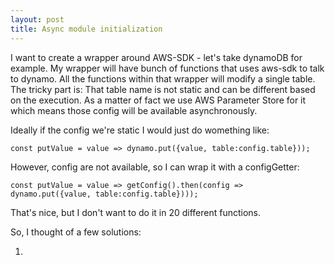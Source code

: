 ```yaml
---
layout: post
title: Async module initialization
---
```


I want to create a wrapper around AWS-SDK - let's take dynamoDB for example.
My wrapper will have bunch of functions that uses aws-sdk to talk to dynamo. 
All the functions within that wrapper will modify a single table. The tricky part is: That table name is not static and can be different based on the execution. As a matter of fact we use AWS Parameter Store for it which means those config will be available asynchronously.

Ideally if the config we're static I would just do womething like:
```
const putValue = value => dynamo.put({value, table:config.table}));
```

However, config are not available, so I can wrap it with a configGetter:
```
const putValue = value => getConfig().then(config => dynamo.put({value, table:config.table})));
```

That's nice, but I don't want to do it in 20 different functions.

So, I thought of a few solutions:

1. 
